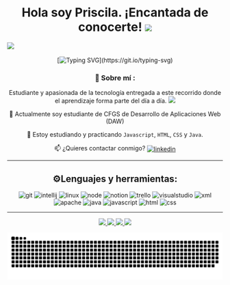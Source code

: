 <h1>
  <div align="center">
  Hola soy Priscila. ¡Encantada de conocerte!
  <img decoding="async" src="https://media0.giphy.com/media/v1.Y2lkPTc5MGI3NjExaHk3N3pkMW1nbjI2cWFkdGp1dXY4cXd2enhoNmtlMHBxdjNqamJ4cSZlcD12MV9pbnRlcm5hbF9naWZfYnlfaWQmY3Q9Zw/xUPGcEliCc7bETyfO8/giphy.gif" width="100px"/>
</h1> </div>
<div id="header" align="left">
<img decoding="async" src="![social-2deb6d7d43e7](https://github.com/user-attachments/assets/9334f70e-24c2-4f4c-89e2-0bb0d78c789c)"width="100px"/>
</p> 

<div align="center">

  
[![Typing SVG](https://readme-typing-svg.herokuapp.com?font=Jersey+10&size=50&duration=2000&pause=3000&color=8C63D59D&center=true&vCenter=true&width=435&lines=%C2%A1Bienvenido%2Fa+a+mi+GitHub!)](https://git.io/typing-svg)



### 🌷 Sobre mí : ###


Estudiante y apasionada de la tecnología entregada a este recorrido donde el aprendizaje forma parte del día a día. <img decoding="async" src="https://media.giphy.com/media/WUlplcMpOCEmTGBtBW/giphy.gif" width="30">

:telescope: Actualmente soy estudiante de CFGS de Desarrollo de Aplicaciones Web (DAW) 

:seedling: Estoy estudiando y practicando `Javascript`, `HTML`, `CSS` y `Java`. 

:mailbox: ¿Quieres contactar conmigo? 
<a href="https://www.linkedin.com/in/priscilaluis/" target="blank"><img align="center" src="https://github.com/user-attachments/assets/ee769e73-c5d4-49e1-b965-2491fd6d122b" alt="linkedin" height="30" width="30" /></a>

---
⚙Lenguajes y herramientas:
-


 <img src="https://cdn.jsdelivr.net/gh/devicons/devicon@latest/icons/git/git-original-wordmark.svg" height="50" alt="git" />
 
 <img src="https://cdn.jsdelivr.net/gh/devicons/devicon@latest/icons/intellij/intellij-original.svg" height="50" alt="intellij" />

 <img src="https://cdn.jsdelivr.net/gh/devicons/devicon@latest/icons/linux/linux-original.svg"  height="50" alt="linux" />
         
 <img src="https://cdn.jsdelivr.net/gh/devicons/devicon@latest/icons/nodejs/nodejs-original-wordmark.svg" height="50" alt="node" />

 <img src="https://cdn.jsdelivr.net/gh/devicons/devicon@latest/icons/notion/notion-original.svg" height="50" alt="notion" />
                  
<img src="https://cdn.jsdelivr.net/gh/devicons/devicon@latest/icons/trello/trello-original-wordmark.svg" height="50" alt="trello" />
          
<img src="https://cdn.jsdelivr.net/gh/devicons/devicon@latest/icons/visualstudio/visualstudio-original.svg" height="50" alt="visualstudio" />
          
   <img src="https://cdn.jsdelivr.net/gh/devicons/devicon@latest/icons/xml/xml-original.svg" height="50" alt="xml" />
          
  <img src="https://cdn.jsdelivr.net/gh/devicons/devicon@latest/icons/apache/apache-original-wordmark.svg" height="50" alt="apache" />
          
  <img src="https://cdn.jsdelivr.net/gh/devicons/devicon@latest/icons/java/java-original.svg" height="50" alt="java"  />
   
  <img src="https://cdn.jsdelivr.net/gh/devicons/devicon@latest/icons/javascript/javascript-original.svg" height="50" alt="javascript" />
  
  <img decoding="async" src="https://cdn.jsdelivr.net/gh/devicons/devicon@latest/icons/html5/html5-original-wordmark.svg" height="50" alt="html"/>
  
  <img decoding="async" src="https://cdn.jsdelivr.net/gh/devicons/devicon@latest/icons/css3/css3-original-wordmark.svg" height="50" alt="css"/>

---

<a href="https://github.com/anuraghazra/github-readme-stats#gh-dark-mode-only">
  <img height=200 src="https://github-readme-stats.vercel.app/api?username=ResetMeNow&show_icons=true&theme=gotham#gh-dark-mode-only" />
</a>
<a href="https://github.com/anuraghazra/github-readme-stats#gh-dark-mode-only">
  <img height=200 src="https://github-readme-stats.vercel.app/api/top-langs/?username=ResetMeNow&layout=compact&langs_count=8&hide=jupyter%20notebook&card_width=330&theme=gotham#gh-dark-mode-only" />
</a>
<a href="https://github.com/anuraghazra/github-readme-stats#gh-light-mode-only">
  <img height=200 src="https://github-readme-stats.vercel.app/api?username=ResetMeNow&show_icons=true&theme=catppuccin_latte#gh-light-mode-only" />
</a>
<a href="https://github.com/anuraghazra/github-readme-stats#gh-light-mode-only">
  <img height=200 src="https://github-readme-stats.vercel.app/api/top-langs/?username=ResetMeNow&layout=compact&langs_count=8&hide=jupyter%20notebook&card_width=330&theme=catppuccin_latte#gh-light-mode-only" />
</a>


<div align="center">
  
![snake gif](https://github.com/ResetMeNoW/ResetMeNow/blob/output/github-snake-dark.svg)

</div>






